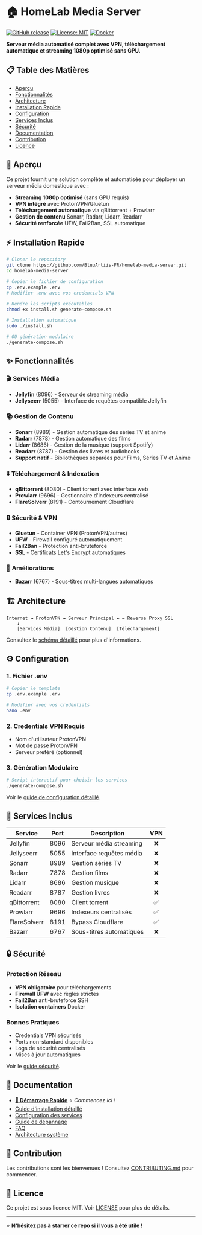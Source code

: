 # 🏠 HomeLab Media Server

[![GitHub release](https://img.shields.io/github/release/BluuArtiis-FR/homelab-media-server.svg)](https://github.com/BluuArtiis-FR/homelab-media-server/releases)
[![License: MIT](https://img.shields.io/badge/License-MIT-yellow.svg)](https://opensource.org/licenses/MIT)
[![Docker](https://img.shields.io/badge/Docker-Compatible-blue.svg)](https://www.docker.com/)

**Serveur média automatisé complet avec VPN, téléchargement automatique et streaming 1080p optimisé sans GPU.**

## 📋 Table des Matières
- [Aperçu](#aperçu)
- [Fonctionnalités](#fonctionnalités)
- [Architecture](#architecture)
- [Installation Rapide](#installation-rapide)
- [Configuration](#configuration)
- [Services Inclus](#services-inclus)
- [Sécurité](#sécurité)
- [Documentation](#documentation)
- [Contribution](#contribution)
- [Licence](#licence)

## 🎯 Aperçu

Ce projet fournit une solution complète et automatisée pour déployer un serveur média domestique avec :
- **Streaming 1080p optimisé** (sans GPU requis)
- **VPN intégré** avec ProtonVPN/Gluetun
- **Téléchargement automatique** via qBittorrent + Prowlarr
- **Gestion de contenu** Sonarr, Radarr, Lidarr, Readarr
- **Sécurité renforcée** UFW, Fail2Ban, SSL automatique

## ⚡ Installation Rapide

```bash
# Cloner le repository
git clone https://github.com/BluuArtiis-FR/homelab-media-server.git
cd homelab-media-server

# Copier le fichier de configuration
cp .env.example .env
# Modifier .env avec vos credentials VPN

# Rendre les scripts exécutables
chmod +x install.sh generate-compose.sh

# Installation automatique
sudo ./install.sh

# OU génération modulaire
./generate-compose.sh
```

## ✨ Fonctionnalités

### 🎬 **Services Média**
- **Jellyfin** (8096) - Serveur de streaming média
- **Jellyseerr** (5055) - Interface de requêtes compatible Jellyfin

### 📚 **Gestion de Contenu**
- **Sonarr** (8989) - Gestion automatique des séries TV et anime
- **Radarr** (7878) - Gestion automatique des films
- **Lidarr** (8686) - Gestion de la musique (support Spotify)
- **Readarr** (8787) - Gestion des livres et audiobooks
- **Support natif** - Bibliothèques séparées pour Films, Séries TV et Anime

### ⬇️ **Téléchargement & Indexation**
- **qBittorrent** (8080) - Client torrent avec interface web
- **Prowlarr** (9696) - Gestionnaire d'indexeurs centralisé
- **FlareSolverr** (8191) - Contournement Cloudflare

### 🔒 **Sécurité & VPN**
- **Gluetun** - Container VPN (ProtonVPN/autres)
- **UFW** - Firewall configuré automatiquement
- **Fail2Ban** - Protection anti-bruteforce
- **SSL** - Certificats Let's Encrypt automatiques

### 🌟 **Améliorations**
- **Bazarr** (6767) - Sous-titres multi-langues automatiques

## 🏗️ Architecture

```
Internet → ProtonVPN → Serveur Principal ← → Reverse Proxy SSL
    ↓
    [Services Média]  [Gestion Contenu]  [Téléchargement]
```

Consultez le [schéma détaillé](docs/architecture.md) pour plus d'informations.

## ⚙️ Configuration

### 1. **Fichier .env**
```bash
# Copier le template
cp .env.example .env

# Modifier avec vos credentials
nano .env
```

### 2. **Credentials VPN Requis**
- Nom d'utilisateur ProtonVPN
- Mot de passe ProtonVPN
- Serveur préféré (optionnel)

### 3. **Génération Modulaire**
```bash
# Script interactif pour choisir les services
./generate-compose.sh
```

Voir le [guide de configuration détaillé](docs/configuration.md).

## 🚀 Services Inclus

| Service | Port | Description | VPN |
|----|----|----|:----:|
| Jellyfin | 8096 | Serveur média streaming | ❌ |
| Jellyseerr | 5055 | Interface requêtes média | ❌ |
| Sonarr | 8989 | Gestion séries TV | ❌ |
| Radarr | 7878 | Gestion films | ❌ |
| Lidarr | 8686 | Gestion musique | ❌ |
| Readarr | 8787 | Gestion livres | ❌ |
| qBittorrent | 8080 | Client torrent | ✅ |
| Prowlarr | 9696 | Indexeurs centralisés | ✅ |
| FlareSolverr | 8191 | Bypass Cloudflare | ✅ |
| Bazarr | 6767 | Sous-titres automatiques | ❌ |

## 🔒 Sécurité

### Protection Réseau
- **VPN obligatoire** pour téléchargements
- **Firewall UFW** avec règles strictes
- **Fail2Ban** anti-bruteforce SSH
- **Isolation containers** Docker

### Bonnes Pratiques
- Credentials VPN sécurisés
- Ports non-standard disponibles
- Logs de sécurité centralisés
- Mises à jour automatiques

Voir le [guide sécurité](docs/troubleshooting.md#sécurité).

## 📖 Documentation

- **[🚀 Démarrage Rapide](docs/quick-start.md)** ⭐ *Commencez ici !*
- [Guide d'installation détaillé](docs/installation.md)
- [Configuration des services](docs/configuration.md)
- [Guide de dépannage](docs/troubleshooting.md)
- [FAQ](docs/faq.md)
- [Architecture système](docs/architecture.md)

## 🤝 Contribution

Les contributions sont les bienvenues ! Consultez [CONTRIBUTING.md](CONTRIBUTING.md) pour commencer.

## 📄 Licence

Ce projet est sous licence MIT. Voir [LICENSE](LICENSE) pour plus de détails.

---

⭐ **N'hésitez pas à starrer ce repo si il vous a été utile !**
